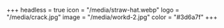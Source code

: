 +++
headless = true
icon = "/media/straw-hat.webp"
logo = "/media/crack.jpg"
image = "/media/workd-2.jpg"
color = "#3d6a7f"
+++
